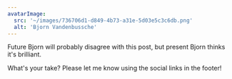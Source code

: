 ```yaml
---
avatarImage:
  src: '~/images/736706d1-d849-4b73-a31e-5d03e5c3c6db.png'
  alt: 'Bjorn Vandenbussche'
---
```


Future Bjorn will probably disagree with this post, but present Bjorn thinks it's brilliant. 

What's your take? Please let me know using the social links in the footer!

